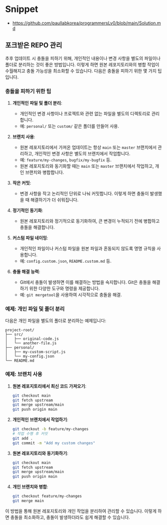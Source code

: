 # Snippet

- https://github.com/paullabkorea/programmersLv0/blob/main/Solution.md

## 포크받은 REPO 관리

추후 업데이트 시 충돌을 피하기 위해, 개인적인 내용이나 변경 사항을 별도의 파일이나 폴더로 분리하는 것이 좋은 방법입니다. 이렇게 하면 원본 레포지토리와의 병합 작업이 수월해지고 충돌 가능성을 최소화할 수 있습니다. 다음은 충돌을 피하기 위한 몇 가지 팁입니다.

### 충돌을 피하기 위한 팁

1. **개인적인 파일 및 폴더 분리**:

   - 개인적인 변경 사항이나 프로젝트와 관련 없는 파일을 별도의 디렉토리로 관리합니다.
   - 예: `personal/` 또는 `custom/` 같은 폴더를 만들어 사용.

2. **브랜치 사용**:

   - 원본 레포지토리에서 가져온 업데이트는 항상 `main` 또는 `master` 브랜치에서 관리하고, 개인적인 변경 사항은 별도의 브랜치에서 작업합니다.
   - 예: `feature/my-changes`, `bugfix/my-bugfix` 등.
   - 원본 레포지토리와 동기화할 때는 `main` 또는 `master` 브랜치에서 작업하고, 개인 브랜치와 병합합니다.

3. **작은 커밋**:

   - 변경 사항을 작고 논리적인 단위로 나눠 커밋합니다. 이렇게 하면 충돌이 발생했을 때 해결하기가 더 쉬워집니다.

4. **정기적인 동기화**:

   - 원본 레포지토리와 정기적으로 동기화하여, 큰 변경이 누적되기 전에 병합하고 충돌을 해결합니다.

5. **커스텀 파일 네이밍**:

   - 개인적인 파일이나 커스텀 파일을 원본 파일과 혼동되지 않도록 명명 규칙을 사용합니다.
   - 예: `config.custom.json`, `README.custom.md` 등.

6. **충돌 해결 능력**:
   - Git에서 충돌이 발생하면 이를 해결하는 방법을 숙지합니다. Git은 충돌을 해결하기 위한 다양한 도구와 명령을 제공합니다.
   - 예: `git mergetool`을 사용하여 시각적으로 충돌을 해결.

### 예제: 개인 파일 및 폴더 분리

다음은 개인 파일을 별도의 폴더로 분리하는 예제입니다:

```
project-root/
├── src/
│   ├── original-code.js
│   └── another-file.js
├── personal/
│   ├── my-custom-script.js
│   └── my-config.json
└── README.md
```

### 예제: 브랜치 사용

1. **원본 레포지토리에서 최신 코드 가져오기**:

   ```bash
   git checkout main
   git fetch upstream
   git merge upstream/main
   git push origin main
   ```

2. **개인적인 브랜치에서 작업하기**:

   ```bash
   git checkout -b feature/my-changes
   # 작업 수행 후 커밋
   git add .
   git commit -m "Add my custom changes"
   ```

3. **원본 레포지토리와 동기화하기**:

   ```bash
   git checkout main
   git fetch upstream
   git merge upstream/main
   git push origin main
   ```

4. **개인 브랜치와 병합**:
   ```bash
   git checkout feature/my-changes
   git merge main
   ```

이 방법을 통해 원본 레포지토리와 개인 작업을 분리하여 관리할 수 있습니다. 이렇게 하면 충돌을 최소화하고, 충돌이 발생하더라도 쉽게 해결할 수 있습니다.
